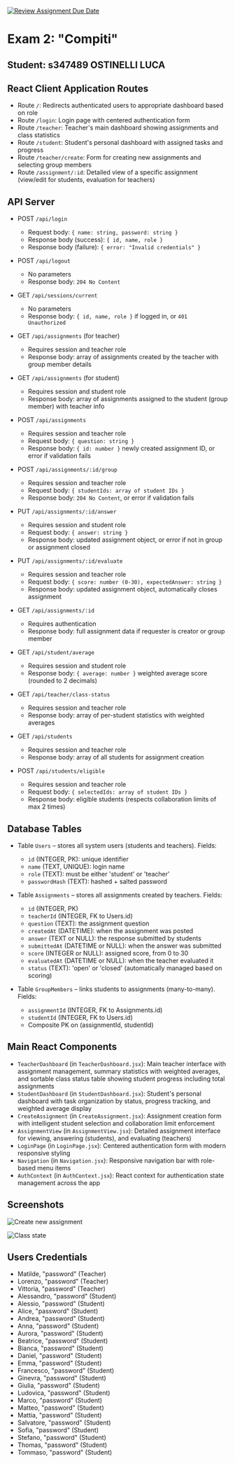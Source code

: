 [![Review Assignment Due Date](https://classroom.github.com/assets/deadline-readme-button-22041afd0340ce965d47ae6ef1cefeee28c7c493a6346c4f15d667ab976d596c.svg)](https://classroom.github.com/a/F9jR7G97)
# Exam 2: "Compiti"
## Student: s347489 OSTINELLI LUCA

## React Client Application Routes

- Route `/`: Redirects authenticated users to appropriate dashboard based on role
- Route `/login`: Login page with centered authentication form
- Route `/teacher`: Teacher's main dashboard showing assignments and class statistics  
- Route `/student`: Student's personal dashboard with assigned tasks and progress
- Route `/teacher/create`: Form for creating new assignments and selecting group members
- Route `/assignment/:id`: Detailed view of a specific assignment (view/edit for students, evaluation for teachers)

## API Server

- POST `/api/login`
  - Request body: `{ name: string, password: string }`
  - Response body (success): `{ id, name, role }`
  - Response body (failure): `{ error: "Invalid credentials" }`

- POST `/api/logout`
  - No parameters
  - Response body: `204 No Content`

- GET `/api/sessions/current`
  - No parameters
  - Response body: `{ id, name, role }` if logged in, or `401 Unauthorized`

- GET `/api/assignments` (for teacher)
  - Requires session and teacher role
  - Response body: array of assignments created by the teacher with group member details

- GET `/api/assignments` (for student)
  - Requires session and student role  
  - Response body: array of assignments assigned to the student (group member) with teacher info

- POST `/api/assignments`
  - Requires session and teacher role
  - Request body: `{ question: string }`
  - Response body: `{ id: number }` newly created assignment ID, or error if validation fails

- POST `/api/assignments/:id/group`
  - Requires session and teacher role
  - Request body: `{ studentIds: array of student IDs }`
  - Response body: `204 No Content`, or error if validation fails

- PUT `/api/assignments/:id/answer`
  - Requires session and student role
  - Request body: `{ answer: string }`
  - Response body: updated assignment object, or error if not in group or assignment closed

- PUT `/api/assignments/:id/evaluate` 
  - Requires session and teacher role
  - Request body: `{ score: number (0-30), expectedAnswer: string }`
  - Response body: updated assignment object, automatically closes assignment

- GET `/api/assignments/:id`
  - Requires authentication
  - Response body: full assignment data if requester is creator or group member

- GET `/api/student/average`
  - Requires session and student role
  - Response body: `{ average: number }` weighted average score (rounded to 2 decimals)

- GET `/api/teacher/class-status`
  - Requires session and teacher role
  - Response body: array of per-student statistics with weighted averages

- GET `/api/students`
  - Requires session and teacher role
  - Response body: array of all students for assignment creation

- POST `/api/students/eligible`
  - Requires session and teacher role
  - Request body: `{ selectedIds: array of student IDs }`
  - Response body: eligible students (respects collaboration limits of max 2 times)

## Database Tables

- Table `Users` – stores all system users (students and teachers). Fields:
  - `id` (INTEGER, PK): unique identifier
  - `name` (TEXT, UNIQUE): login name
  - `role` (TEXT): must be either 'student' or 'teacher'
  - `passwordHash` (TEXT): hashed + salted password

- Table `Assignments` – stores all assignments created by teachers. Fields:
  - `id` (INTEGER, PK)
  - `teacherId` (INTEGER, FK to Users.id)
  - `question` (TEXT): the assignment question
  - `createdAt` (DATETIME): when the assignment was posted
  - `answer` (TEXT or NULL): the response submitted by students
  - `submittedAt` (DATETIME or NULL): when the answer was submitted
  - `score` (INTEGER or NULL): assigned score, from 0 to 30
  - `evaluatedAt` (DATETIME or NULL): when the teacher evaluated it
  - `status` (TEXT): 'open' or 'closed' (automatically managed based on scoring)

- Table `GroupMembers` – links students to assignments (many-to-many). Fields:
  - `assignmentId` (INTEGER, FK to Assignments.id)
  - `studentId` (INTEGER, FK to Users.id)
  - Composite PK on (assignmentId, studentId)

## Main React Components

- `TeacherDashboard` (in `TeacherDashboard.jsx`): Main teacher interface with assignment management, summary statistics with weighted averages, and sortable class status table showing student progress including total assignments
- `StudentDashboard` (in `StudentDashboard.jsx`): Student's personal dashboard with task organization by status, progress tracking, and weighted average display
- `CreateAssignment` (in `CreateAssignment.jsx`): Assignment creation form with intelligent student selection and collaboration limit enforcement  
- `AssignmentView` (in `AssignmentView.jsx`): Detailed assignment interface for viewing, answering (students), and evaluating (teachers)
- `LoginPage` (in `LoginPage.jsx`): Centered authentication form with modern responsive styling
- `Navigation` (in `Navigation.jsx`): Responsive navigation bar with role-based menu items
- `AuthContext` (in `AuthContext.jsx`): React context for authentication state management across the app

## Screenshots

![Create new assignment](imgs/Screenshot1.png)

![Class state](imgs/Screenshot2.png)

## Users Credentials

- Matilde, "password" (Teacher)
- Lorenzo, "password" (Teacher)
- Vittoria, "password" (Teacher)
- Alessandro, "password" (Student)
- Alessio, "password" (Student)
- Alice, "password" (Student)
- Andrea, "password" (Student)
- Anna, "password" (Student)
- Aurora, "password" (Student)
- Beatrice, "password" (Student)
- Bianca, "password" (Student)
- Daniel, "password" (Student)
- Emma, "password" (Student)
- Francesco, "password" (Student)
- Ginevra, "password" (Student)
- Giulia, "password" (Student)
- Ludovica, "password" (Student)
- Marco, "password" (Student)
- Matteo, "password" (Student)
- Mattia, "password" (Student)
- Salvatore, "password" (Student)
- Sofia, "password" (Student)
- Stefano, "password" (Student)
- Thomas, "password" (Student)
- Tommaso, "password" (Student)
